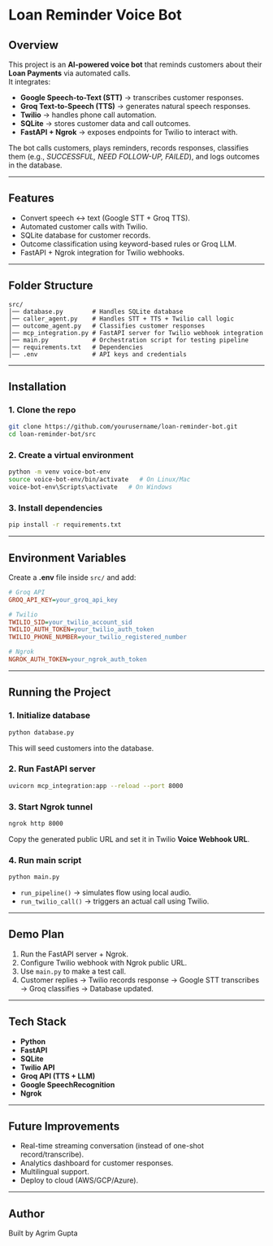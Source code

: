 # Loan Reminder Voice Bot 

## Overview
This project is an **AI-powered voice bot** that reminds customers about their **Loan Payments** via automated calls.  
It integrates:
- **Google Speech-to-Text (STT)** → transcribes customer responses.  
- **Groq Text-to-Speech (TTS)** → generates natural speech responses.  
- **Twilio** → handles phone call automation.  
- **SQLite** → stores customer data and call outcomes.  
- **FastAPI + Ngrok** → exposes endpoints for Twilio to interact with.  

The bot calls customers, plays reminders, records responses, classifies them (e.g., *SUCCESSFUL, NEED FOLLOW-UP, FAILED*), and logs outcomes in the database.

---

## Features
- Convert speech ↔ text (Google STT + Groq TTS).
- Automated customer calls with Twilio.
- SQLite database for customer records.
- Outcome classification using keyword-based rules or Groq LLM.
- FastAPI + Ngrok integration for Twilio webhooks.

---

## Folder Structure
```
src/
│── database.py        # Handles SQLite database
│── caller_agent.py    # Handles STT + TTS + Twilio call logic
│── outcome_agent.py   # Classifies customer responses
│── mcp_integration.py # FastAPI server for Twilio webhook integration
│── main.py            # Orchestration script for testing pipeline
│── requirements.txt   # Dependencies
│── .env               # API keys and credentials
```

---

## Installation

### 1. Clone the repo
```bash
git clone https://github.com/yourusername/loan-reminder-bot.git
cd loan-reminder-bot/src
```

### 2. Create a virtual environment
```bash
python -m venv voice-bot-env
source voice-bot-env/bin/activate   # On Linux/Mac
voice-bot-env\Scripts\activate   # On Windows
```

### 3. Install dependencies
```bash
pip install -r requirements.txt
```

---

## Environment Variables
Create a **.env** file inside `src/` and add:

```ini
# Groq API
GROQ_API_KEY=your_groq_api_key

# Twilio
TWILIO_SID=your_twilio_account_sid
TWILIO_AUTH_TOKEN=your_twilio_auth_token
TWILIO_PHONE_NUMBER=your_twilio_registered_number

# Ngrok
NGROK_AUTH_TOKEN=your_ngrok_auth_token
```

---

## Running the Project

### 1. Initialize database
```bash
python database.py
```
This will seed customers into the database.

### 2. Run FastAPI server
```bash
uvicorn mcp_integration:app --reload --port 8000
```

### 3. Start Ngrok tunnel
```bash
ngrok http 8000
```
Copy the generated public URL and set it in Twilio **Voice Webhook URL**.

### 4. Run main script
```bash
python main.py
```
- `run_pipeline()` → simulates flow using local audio.  
- `run_twilio_call()` → triggers an actual call using Twilio.

---

## Demo Plan
1. Run the FastAPI server + Ngrok.  
2. Configure Twilio webhook with Ngrok public URL.  
3. Use `main.py` to make a test call.  
4. Customer replies → Twilio records response → Google STT transcribes → Groq classifies → Database updated.  

---

## Tech Stack
- **Python**
- **FastAPI**
- **SQLite**
- **Twilio API**
- **Groq API (TTS + LLM)**
- **Google SpeechRecognition**
- **Ngrok**

---

## Future Improvements
-  Real-time streaming conversation (instead of one-shot record/transcribe).  
-  Analytics dashboard for customer responses.  
-  Multilingual support.  
-  Deploy to cloud (AWS/GCP/Azure).  

---

## Author
Built by Agrim Gupta

